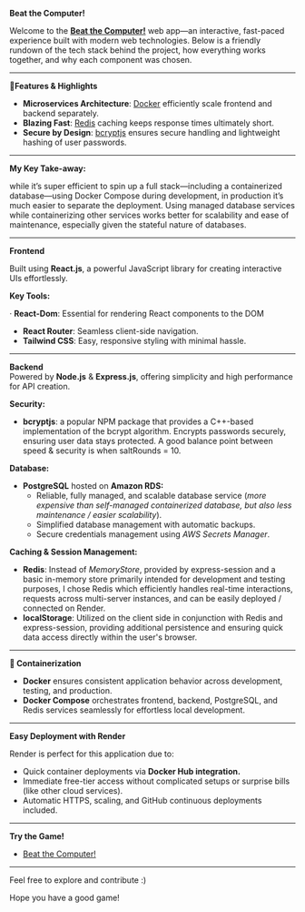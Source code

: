 **Beat the Computer\!**

Welcome to the [**Beat the Computer\!**](https://frontend-img-amd.onrender.com/) web app—an interactive, fast-paced experience built with modern web technologies. Below is a friendly rundown of the tech stack behind the project, how everything works together, and why each component was chosen.

---

**🌟Features & Highlights**

* **Microservices Architecture**: [Docker](https://www.docker.com/) efficiently scale frontend and backend separately.  
* **Blazing Fast**: [Redis](https://redis.io/technology/data-structures/) caching keeps response times ultimately short.  
* **Secure by Design**: [bcryptjs](https://www.npmjs.com/package/bcrypt) ensures secure handling and lightweight hashing of user passwords.

---

**My Key Take-away:** 

while it’s super efficient to spin up a full stack—including a containerized database—using Docker Compose during development, in production it’s much easier to separate the deployment. Using managed database services while containerizing other services works better for scalability and ease of maintenance, especially given the stateful nature of databases.

---

**Frontend**

Built using **React.js**, a powerful JavaScript library for creating interactive UIs effortlessly.

**Key Tools:**

·   	**React-Dom**: Essential for rendering React components to the DOM

* **React Router**: Seamless client-side navigation.  
* **Tailwind CSS**: Easy, responsive styling with minimal hassle.

---

   
**Backend**  
Powered by **Node.js** & **Express.js**, offering simplicity and high performance for API creation.

**Security:**

* **bcryptjs**: a popular NPM package that provides a C++-based implementation of the bcrypt algorithm. Encrypts passwords securely, ensuring user data stays protected. A good balance point between speed & security is when saltRounds \= 10\.  

**Database:**

* **PostgreSQL** hosted on **Amazon RDS:**  
  * Reliable, fully managed, and scalable database service (*more expensive than self-managed containerized database, but also less maintenance / easier scalability*).  
  * Simplified database management with automatic backups.  
  * Secure credentials management using *AWS Secrets Manager*.

**Caching & Session Management:**

* **Redis**: Instead of *MemoryStore*, provided by express-session and a basic in-memory store primarily intended for development and testing purposes, I chose Redis which efficiently handles real-time interactions, requests across multi-server instances, and can be easily deployed / connected on Render.  
* **localStorage**: Utilized on the client side in conjunction with Redis and express-session, providing additional persistence and ensuring quick data access directly within the user's browser.

---

**🐳 Containerization**

* **Docker** ensures consistent application behavior across development, testing, and production.  
* **Docker Compose** orchestrates frontend, backend, PostgreSQL, and Redis services seamlessly for effortless local development.

---

**Easy Deployment with Render**

Render is perfect for this application due to:

* Quick container deployments via **Docker Hub integration.**  
* Immediate free-tier access without complicated setups or surprise bills (like other cloud services).  
* Automatic HTTPS, scaling, and GitHub continuous deployments included.

---

**Try the Game\!**

* [Beat the Computer\!](https://frontend-img-amd.onrender.com/)

---

Feel free to explore and contribute :)

Hope you have a good game\!

